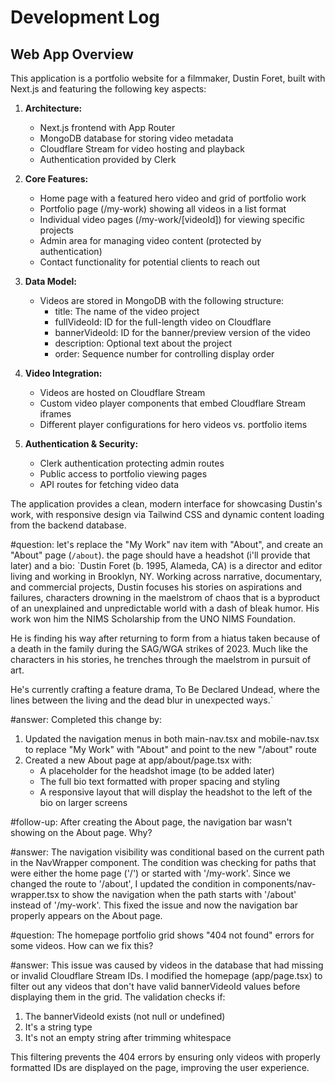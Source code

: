 # Development Log

## Web App Overview

This application is a portfolio website for a filmmaker, Dustin Foret, built with Next.js and featuring the following key aspects:

1. **Architecture:**
   - Next.js frontend with App Router
   - MongoDB database for storing video metadata
   - Cloudflare Stream for video hosting and playback
   - Authentication provided by Clerk

2. **Core Features:**
   - Home page with a featured hero video and grid of portfolio work
   - Portfolio page (/my-work) showing all videos in a list format
   - Individual video pages (/my-work/[videoId]) for viewing specific projects
   - Admin area for managing video content (protected by authentication)
   - Contact functionality for potential clients to reach out

3. **Data Model:**
   - Videos are stored in MongoDB with the following structure:
     - title: The name of the video project
     - fullVideoId: ID for the full-length video on Cloudflare
     - bannerVideoId: ID for the banner/preview version of the video
     - description: Optional text about the project
     - order: Sequence number for controlling display order

4. **Video Integration:**
   - Videos are hosted on Cloudflare Stream
   - Custom video player components that embed Cloudflare Stream iframes
   - Different player configurations for hero videos vs. portfolio items

5. **Authentication & Security:**
   - Clerk authentication protecting admin routes
   - Public access to portfolio viewing pages
   - API routes for fetching video data

The application provides a clean, modern interface for showcasing Dustin's work, with responsive design via Tailwind CSS and dynamic content loading from the backend database.

#question: let's replace the "My Work" nav item with "About", and create an "About" page (`/about`). the page should have a headshot (i'll provide that later) and a bio: `Dustin Foret (b. 1995, Alameda, CA) is a director and editor living and working in Brooklyn, NY. Working across narrative, documentary, and commercial projects, Dustin focuses his stories on aspirations and failures, characters drowning in the maelstrom of chaos that is a byproduct of an unexplained and unpredictable world with a dash of bleak humor. His work won him the NIMS Scholarship from the UNO NIMS Foundation.

He is finding his way after returning to form from a hiatus taken because of a death in the family during the SAG/WGA strikes of 2023. Much like the characters in his stories, he trenches through the maelstrom in pursuit of art.

He's currently crafting a feature drama, To Be Declared Undead, where the lines between the living and the dead blur in unexpected ways.`

#answer: Completed this change by:
1. Updated the navigation menus in both main-nav.tsx and mobile-nav.tsx to replace "My Work" with "About" and point to the new "/about" route
2. Created a new About page at app/about/page.tsx with:
   - A placeholder for the headshot image (to be added later)
   - The full bio text formatted with proper spacing and styling
   - A responsive layout that will display the headshot to the left of the bio on larger screens

#follow-up: After creating the About page, the navigation bar wasn't showing on the About page. Why?

#answer: The navigation visibility was conditional based on the current path in the NavWrapper component. The condition was checking for paths that were either the home page ('/') or started with '/my-work'. Since we changed the route to '/about', I updated the condition in components/nav-wrapper.tsx to show the navigation when the path starts with '/about' instead of '/my-work'. This fixed the issue and now the navigation bar properly appears on the About page.

#question: The homepage portfolio grid shows "404 not found" errors for some videos. How can we fix this?

#answer: This issue was caused by videos in the database that had missing or invalid Cloudflare Stream IDs. I modified the homepage (app/page.tsx) to filter out any videos that don't have valid bannerVideoId values before displaying them in the grid. The validation checks if:
1. The bannerVideoId exists (not null or undefined)
2. It's a string type
3. It's not an empty string after trimming whitespace

This filtering prevents the 404 errors by ensuring only videos with properly formatted IDs are displayed on the page, improving the user experience.